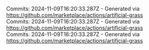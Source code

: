 Commits: 2024-11-09T16:20:33.287Z - Generated via https://github.com/marketplace/actions/artificial-grass
<br>
Commits: 2024-11-09T16:20:33.287Z - Generated via https://github.com/marketplace/actions/artificial-grass
<br>
Commits: 2024-11-09T16:20:33.287Z - Generated via https://github.com/marketplace/actions/artificial-grass
<br>
